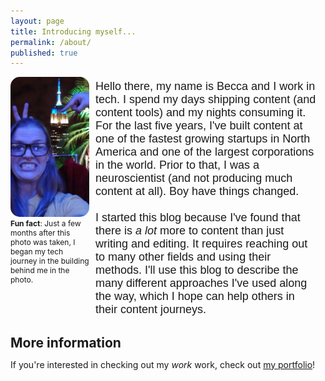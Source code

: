 ```yaml
---
layout: page
title: Introducing myself...
permalink: /about/
published: true
---
```


<html>
<head>
<style type="text/css">
* {margin: 0; padding: 0;}
#container {height: 100%; width:100%; font-size: 0;}
#left, #middle, #right {display: inline-block; *display: inline; zoom: 1; vertical-align: top; font-size: 12px;}
#left {width: 25%; margin-right: 10px; border-radius: 15px;}
#right {width: 70%; font-family:"helvetica"; margin-top: 5px; font-size: 18px; display:inline-block}
img {border-radius: 15px;}

.block{text-align: left; width:70%; margin:0px; padding:0px 0; float:right;}

@media (max-width:629px) {
  figure#hide_on_mobile {
    display: none;
  }
}

</style>
</head>
<body>
<div id="container">
    <div id="left">
      <figure id="hide_on_mobile">
        <img src="https://raw.githubusercontent.com/beccarobins/beccarobins.github.io/master/images/becca-stupid-face.jpg" alt="Photograph of Becca's lovely face with the Empire State Building in the background.">
        <figcaption><strong>Fun fact</strong>: Just a few months after this photo was taken, I began my tech journey in the building behind me in the photo.</figcaption>
      </figure>
  </div>
    <div id="right"> Hello there, my name is Becca and I work in tech. I spend my days shipping content (and content tools) and my nights consuming it. For the last five years, I've built content at one of the fastest growing startups in North America and one of the largest corporations in the world. Prior to that, I was a neuroscientist (and not producing much content at all). Boy have things changed.<br> <br>
    I started this blog because I've found that there is <i>a lot</i> more to content than just writing and editing. It requires reaching out to many other fields and using their methods. I'll use this blog to describe the many different approaches I've used along the way, which I hope can help others in their content journeys.<br>
    </div>
</div>
    <H2>More information</H2>
    <p>If you're interested in checking out my <i>work</i> work, check out <a href="https://www.beccarobins.com" target="_blank">my portfolio</a>!
    </p>
</body>
</html>
